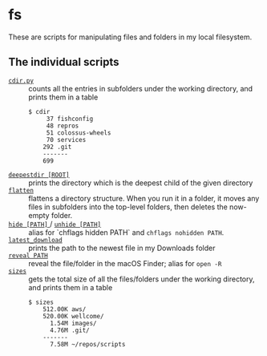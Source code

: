 # fs

These are scripts for manipulating files and folders in my local filesystem.

## The individual scripts

<!-- [[[cog

# This adds the root of the repo to the PATH, which has cog_helpers.py
from os.path import abspath, dirname
import sys

sys.path.append(abspath(dirname(dirname("."))))

import cog_helpers

folder_name = "fs"

scripts = [
    {
        "name": "cdir.py",
        "description": """
        counts all the entries in subfolders under the working directory, and prints them in a table
        <p><pre><code>$ cdir
         37 fishconfig
         48 repros
         51 colossus-wheels
         70 services
        292 .git
        -------
        699</code></pre></p>
        """
    },
    {
        "usage": "deepestdir [ROOT]",
        "description": "prints the directory which is the deepest child of the given directory"
    },
    {
        "name": "flatten",
        "description": """
        flattens a directory structure.
        When you run it in a folder, it moves any files in subfolders into the top-level folders, then deletes the now-empty folder.
        """
    },
    {
        "variants": ["hide [PATH]", "unhide [PATH]"],
        "description": "alias for `chflags hidden PATH` and <code>chflags nohidden PATH</code>."
    },
    {
        "name": "latest_download",
        "description": "prints the path to the newest file in my Downloads folder"
    },
    {
        "usage": "reveal PATH",
        "description": "reveal the file/folder in the macOS Finder; alias for <code>open -R</code>"
    },
    {
        "name": "sizes",
        "description": """
        gets the total size of all the files/folders under the working directory, and prints them in a table
        <p><pre><code>$ sizes
        512.00K aws/
        520.00K wellcome/
          1.54M images/
          4.76M .git/
        -------
          7.58M ~/repos/scripts</code></pre></p>
        """
    },
]

cog_helpers.create_description_table(folder_name=folder_name, scripts=scripts)

]]]-->
<dl>
  <dt>
    <a href="https://github.com/alexwlchan/scripts/blob/main/fs/cdir.py">
      <code>cdir.py</code>
    </a>
  </dt>
  <dd>
    counts all the entries in subfolders under the working directory, and prints them in a table
    <p><pre><code>$ cdir
     37 fishconfig
     48 repros
     51 colossus-wheels
     70 services
    292 .git
    -------
    699</code></pre></p>
  </dd>

  <dt>
    <a href="https://github.com/alexwlchan/scripts/blob/main/fs/deepestdir">
      <code>deepestdir [ROOT]</code>
    </a>
  </dt>
  <dd>
    prints the directory which is the deepest child of the given directory
  </dd>

  <dt>
    <a href="https://github.com/alexwlchan/scripts/blob/main/fs/flatten">
      <code>flatten</code>
    </a>
  </dt>
  <dd>
    flattens a directory structure.
    When you run it in a folder, it moves any files in subfolders into the top-level folders, then deletes the now-empty folder.
  </dd>

  <dt>
    <a href="https://github.com/alexwlchan/scripts/blob/main/fs/hide">
      <code>hide [PATH]</code>
    </a>
/
    <a href="https://github.com/alexwlchan/scripts/blob/main/fs/unhide">
      <code>unhide [PATH]</code>
    </a>
  </dt>
  <dd>
    alias for `chflags hidden PATH` and <code>chflags nohidden PATH</code>.
  </dd>

  <dt>
    <a href="https://github.com/alexwlchan/scripts/blob/main/fs/latest_download">
      <code>latest_download</code>
    </a>
  </dt>
  <dd>
    prints the path to the newest file in my Downloads folder
  </dd>

  <dt>
    <a href="https://github.com/alexwlchan/scripts/blob/main/fs/reveal">
      <code>reveal PATH</code>
    </a>
  </dt>
  <dd>
    reveal the file/folder in the macOS Finder; alias for <code>open -R</code>
  </dd>

  <dt>
    <a href="https://github.com/alexwlchan/scripts/blob/main/fs/sizes">
      <code>sizes</code>
    </a>
  </dt>
  <dd>
    gets the total size of all the files/folders under the working directory, and prints them in a table
    <p><pre><code>$ sizes
    512.00K aws/
    520.00K wellcome/
      1.54M images/
      4.76M .git/
    -------
      7.58M ~/repos/scripts</code></pre></p>
  </dd>
</dl>
<!-- [[[end]]] (checksum: 3f615d2b736155ad5b34a540145398b8) -->
